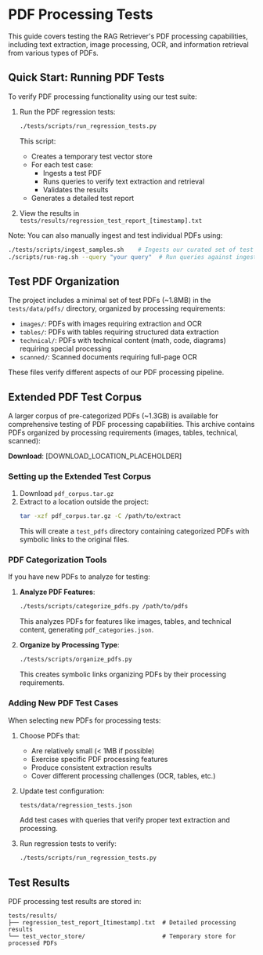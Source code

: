 # PDF Processing Tests

This guide covers testing the RAG Retriever's PDF processing capabilities, including text extraction, image processing, OCR, and information retrieval from various types of PDFs.

## Quick Start: Running PDF Tests

To verify PDF processing functionality using our test suite:

1. Run the PDF regression tests:

   ```bash
   ./tests/scripts/run_regression_tests.py
   ```

   This script:

   - Creates a temporary test vector store
   - For each test case:
     - Ingests a test PDF
     - Runs queries to verify text extraction and retrieval
     - Validates the results
   - Generates a detailed test report

2. View the results in `tests/results/regression_test_report_[timestamp].txt`

Note: You can also manually ingest and test individual PDFs using:

```bash
./tests/scripts/ingest_samples.sh    # Ingests our curated set of test PDFs
./scripts/run-rag.sh --query "your query"  # Run queries against ingested PDFs
```

## Test PDF Organization

The project includes a minimal set of test PDFs (~1.8MB) in the `tests/data/pdfs/` directory, organized by processing requirements:

- `images/`: PDFs with images requiring extraction and OCR
- `tables/`: PDFs with tables requiring structured data extraction
- `technical/`: PDFs with technical content (math, code, diagrams) requiring special processing
- `scanned/`: Scanned documents requiring full-page OCR

These files verify different aspects of our PDF processing pipeline.

## Extended PDF Test Corpus

A larger corpus of pre-categorized PDFs (~1.3GB) is available for comprehensive testing of PDF processing capabilities. This archive contains PDFs organized by processing requirements (images, tables, technical, scanned):

**Download**: [DOWNLOAD_LOCATION_PLACEHOLDER]

### Setting up the Extended Test Corpus

1. Download `pdf_corpus.tar.gz`
2. Extract to a location outside the project:
   ```bash
   tar -xzf pdf_corpus.tar.gz -C /path/to/extract
   ```
   This will create a `test_pdfs` directory containing categorized PDFs with symbolic links to the original files.

### PDF Categorization Tools

If you have new PDFs to analyze for testing:

1. **Analyze PDF Features**:

   ```bash
   ./tests/scripts/categorize_pdfs.py /path/to/pdfs
   ```

   This analyzes PDFs for features like images, tables, and technical content, generating `pdf_categories.json`.

2. **Organize by Processing Type**:
   ```bash
   ./tests/scripts/organize_pdfs.py
   ```
   This creates symbolic links organizing PDFs by their processing requirements.

### Adding New PDF Test Cases

When selecting new PDFs for processing tests:

1. Choose PDFs that:

   - Are relatively small (< 1MB if possible)
   - Exercise specific PDF processing features
   - Produce consistent extraction results
   - Cover different processing challenges (OCR, tables, etc.)

2. Update test configuration:

   ```bash
   tests/data/regression_tests.json
   ```

   Add test cases with queries that verify proper text extraction and processing.

3. Run regression tests to verify:
   ```bash
   ./tests/scripts/run_regression_tests.py
   ```

## Test Results

PDF processing test results are stored in:

```
tests/results/
├── regression_test_report_[timestamp].txt  # Detailed processing results
└── test_vector_store/                      # Temporary store for processed PDFs
```
